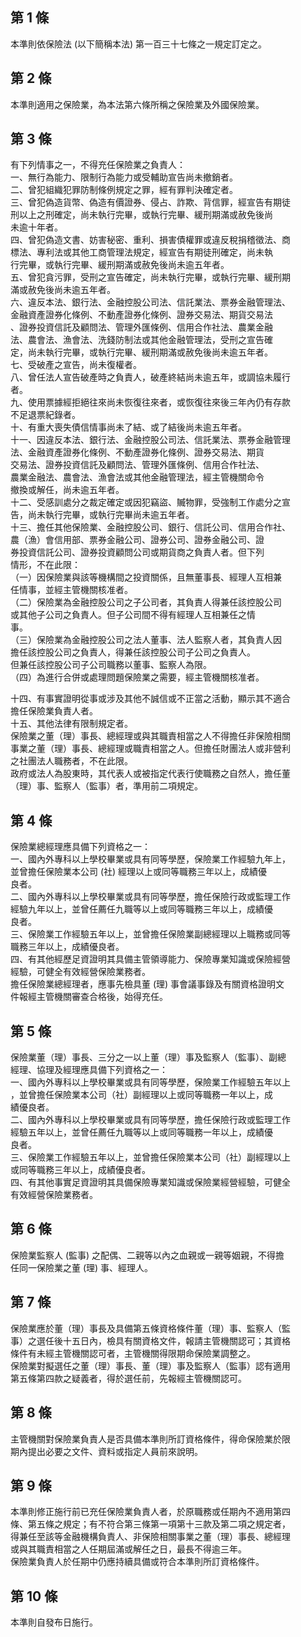 第 1 條
-------
本準則依保險法 (以下簡稱本法) 第一百三十七條之一規定訂定之。

第 2 條
-------
本準則適用之保險業，為本法第六條所稱之保險業及外國保險業。

第 3 條
-------
有下列情事之一，不得充任保險業之負責人：  
一、無行為能力、限制行為能力或受輔助宣告尚未撤銷者。  
二、曾犯組織犯罪防制條例規定之罪，經有罪判決確定者。  
三、曾犯偽造貨幣、偽造有價證券、侵占、詐欺、背信罪，經宣告有期徒  
    刑以上之刑確定，尚未執行完畢，或執行完畢、緩刑期滿或赦免後尚  
    未逾十年者。  
四、曾犯偽造文書、妨害秘密、重利、損害債權罪或違反稅捐稽徵法、商  
    標法、專利法或其他工商管理法規定，經宣告有期徒刑確定，尚未執  
    行完畢，或執行完畢、緩刑期滿或赦免後尚未逾五年者。  
五、曾犯貪污罪，受刑之宣告確定，尚未執行完畢，或執行完畢、緩刑期  
    滿或赦免後尚未逾五年者。  
六、違反本法、銀行法、金融控股公司法、信託業法、票券金融管理法、  
    金融資產證券化條例、不動產證券化條例、證券交易法、期貨交易法  
    、證券投資信託及顧問法、管理外匯條例、信用合作社法、農業金融  
    法、農會法、漁會法、洗錢防制法或其他金融管理法，受刑之宣告確  
    定，尚未執行完畢，或執行完畢、緩刑期滿或赦免後尚未逾五年者。  
七、受破產之宣告，尚未復權者。  
八、曾任法人宣告破產時之負責人，破產終結尚未逾五年，或調協未履行  
    者。  
九、使用票據經拒絕往來尚未恢復往來者，或恢復往來後三年內仍有存款  
    不足退票紀錄者。  
十、有重大喪失債信情事尚未了結、或了結後尚未逾五年者。  
十一、因違反本法、銀行法、金融控股公司法、信託業法、票券金融管理  
      法、金融資產證券化條例、不動產證券化條例、證券交易法、期貨  
      交易法、證券投資信託及顧問法、管理外匯條例、信用合作社法、  
      農業金融法、農會法、漁會法或其他金融管理法，經主管機關命令  
      撤換或解任，尚未逾五年者。  
十二、受感訓處分之裁定確定或因犯竊盜、贓物罪，受強制工作處分之宣  
      告，尚未執行完畢，或執行完畢尚未逾五年者。  
十三、擔任其他保險業、金融控股公司、銀行、信託公司、信用合作社、  
      農（漁）會信用部、票券金融公司、證券公司、證券金融公司、證  
      券投資信託公司、證券投資顧問公司或期貨商之負責人者。但下列  
      情形，不在此限：  
  （一）因保險業與該等機構間之投資關係，且無董事長、經理人互相兼  
        任情事，並經主管機關核准者。  
  （二）保險業為金融控股公司之子公司者，其負責人得兼任該控股公司  
        或其他子公司之負責人。但子公司間不得有經理人互相兼任之情  
        事。  
  （三）保險業為金融控股公司之法人董事、法人監察人者，其負責人因  
        擔任該控股公司之負責人，得兼任該控股公司子公司之負責人。  
        但兼任該控股公司子公司職務以董事、監察人為限。  
  （四）為進行合併或處理問題保險業之需要，經主管機關核准者。  
  
十四、有事實證明從事或涉及其他不誠信或不正當之活動，顯示其不適合  
      擔任保險業負責人者。  
十五、其他法律有限制規定者。  
保險業之董（理）事長、總經理或與其職責相當之人不得擔任非保險相關  
事業之董（理）事長、總經理或職責相當之人。但擔任財團法人或非營利  
之社團法人職務者，不在此限。  
政府或法人為股東時，其代表人或被指定代表行使職務之自然人，擔任董  
（理）事、監察人（監事）者，準用前二項規定。

第 4 條
-------
保險業總經理應具備下列資格之一：  
一、國內外專科以上學校畢業或具有同等學歷，保險業工作經驗九年上，  
    並曾擔任保險業本公司 (社) 經理以上或同等職務三年以上，成績優  
    良者。  
二、國內外專科以上學校畢業或具有同等學歷，擔任保險行政或監理工作  
    經驗九年以上，並曾任薦任九職等以上或同等職務三年以上，成績優  
    良者。　　  
三、保險業工作經驗五年以上，並曾擔任保險業副總經理以上職務或同等  
    職務三年以上，成績優良者。  
四、有其他經歷足資證明其具備主管領導能力、保險專業知識或保險經營  
    經驗，可健全有效經營保險業務者。  
擔任保險業總經理者，應事先檢具董 (理) 事會議事錄及有關資格證明文  
件報經主管機關審查合格後，始得充任。

第 5 條
-------
保險業董（理）事長、三分之一以上董（理）事及監察人（監事）、副總  
經理、協理及經理應具備下列資格之一：  
一、國內外專科以上學校畢業或具有同等學歷，保險業工作經驗五年以上  
    ，並曾擔任保險業本公司（社）副經理以上或同等職務一年以上，成  
    績優良者。  
二、國內外專科以上學校畢業或具有同等學歷，擔任保險行政或監理工作  
    經驗五年以上，並曾任薦任九職等以上或同等職務一年以上，成績優  
    良者。  
三、保險業工作經驗五年以上，並曾擔任保險業本公司（社）副經理以上  
    或同等職務三年以上，成績優良者。  
四、有其他事實足資證明其具備保險專業知識或保險業經營經驗，可健全  
    有效經營保險業務者。

第 6 條
-------
保險業監察人 (監事) 之配偶、二親等以內之血親或一親等姻親，不得擔  
任同一保險業之董 (理) 事、經理人。

第 7 條
-------
保險業應於董（理）事長及具備第五條資格條件董（理）事、監察人（監  
事）之選任後十五日內，檢具有關資格文件，報請主管機關認可；其資格  
條件有未經主管機關認可者，主管機關得限期命保險業調整之。  
保險業對擬選任之董（理）事長、董（理）事及監察人（監事）認有適用  
第五條第四款之疑義者，得於選任前，先報經主管機關認可。

第 8 條
-------
主管機關對保險業負責人是否具備本準則所訂資格條件，得命保險業於限  
期內提出必要之文件、資料或指定人員前來說明。

第 9 條
-------
本準則修正施行前已充任保險業負責人者，於原職務或任期內不適用第四  
條、第五條之規定；有不符合第三條第一項第十三款及第二項之規定者，  
得兼任至該等金融機構負責人、非保險相關事業之董（理）事長、總經理  
或與其職責相當之人任期屆滿或解任之日，最長不得逾三年。  
保險業負責人於任期中仍應持續具備或符合本準則所訂資格條件。

第 10 條
--------
本準則自發布日施行。

